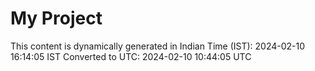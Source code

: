 # My Project

This content is dynamically generated in Indian Time (IST): 2024-02-10 16:14:05 IST
Converted to UTC: 2024-02-10 10:44:05 UTC
